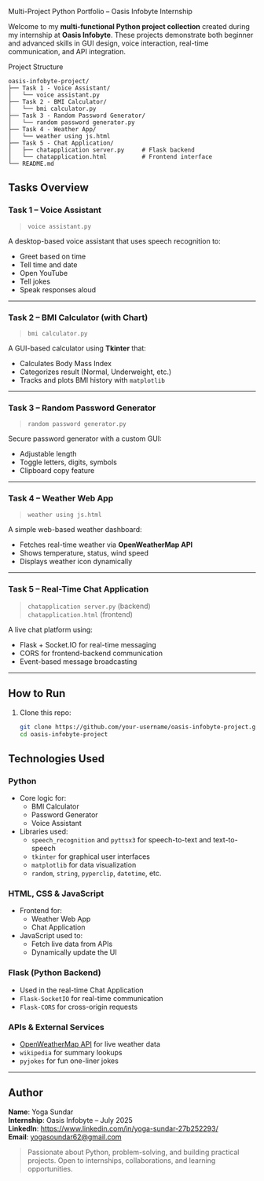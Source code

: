  Multi-Project Python Portfolio – Oasis Infobyte Internship

Welcome to my **multi-functional Python project collection** created during my internship at **Oasis Infobyte**. These projects demonstrate both beginner and advanced skills in GUI design, voice interaction, real-time communication, and API integration.

  Project Structure

```
oasis-infobyte-project/
├── Task 1 - Voice Assistant/
│   └── voice assistant.py
├── Task 2 - BMI Calculator/
│   └── bmi calculator.py
├── Task 3 - Random Password Generator/
│   └── random password generator.py
├── Task 4 - Weather App/
│   └── weather using js.html
├── Task 5 - Chat Application/
│   ├── chatapplication server.py     # Flask backend
│   └── chatapplication.html          # Frontend interface
└── README.md
```


## Tasks Overview

###  **Task 1 – Voice Assistant**
>  `voice assistant.py`

 A desktop-based voice assistant that uses speech recognition to:
- Greet based on time
- Tell time and date
- Open YouTube
- Tell jokes
- Speak responses aloud

---

###  **Task 2 – BMI Calculator (with Chart)**
> `bmi calculator.py`

 A GUI-based calculator using **Tkinter** that:
- Calculates Body Mass Index
- Categorizes result (Normal, Underweight, etc.)
- Tracks and plots BMI history with `matplotlib`

---

###  **Task 3 – Random Password Generator**
> `random password generator.py`

 Secure password generator with a custom GUI:
- Adjustable length
- Toggle letters, digits, symbols
- Clipboard copy feature

---

###  **Task 4 – Weather Web App**
>  `weather using js.html`

 A simple web-based weather dashboard:
- Fetches real-time weather via **OpenWeatherMap API**
- Shows temperature, status, wind speed
- Displays weather icon dynamically

---

###  **Task 5 – Real-Time Chat Application**
>  `chatapplication server.py` (backend)  
> `chatapplication.html` (frontend)

A live chat platform using:
- Flask + Socket.IO for real-time messaging
- CORS for frontend-backend communication
- Event-based message broadcasting

---

##  How to Run

1. Clone this repo:
   ```bash
   git clone https://github.com/your-username/oasis-infobyte-project.git
   cd oasis-infobyte-project
## Technologies Used

###  Python
- Core logic for:
  - BMI Calculator
  - Password Generator
  - Voice Assistant
- Libraries used:
  - `speech_recognition` and `pyttsx3` for speech-to-text and text-to-speech
  - `tkinter` for graphical user interfaces
  - `matplotlib` for data visualization
  - `random`, `string`, `pyperclip`, `datetime`, etc.

###  HTML, CSS & JavaScript
- Frontend for:
  - Weather Web App
  - Chat Application
- JavaScript used to:
  - Fetch live data from APIs
  - Dynamically update the UI

### Flask (Python Backend)
- Used in the real-time Chat Application
- `Flask-SocketIO` for real-time communication
- `Flask-CORS` for cross-origin requests

###  APIs & External Services
- [OpenWeatherMap API](https://openweathermap.org/) for live weather data
-  `wikipedia` for summary lookups
-  `pyjokes` for fun one-liner jokes


---

##  Author

**Name**: Yoga Sundar  
**Internship**: Oasis Infobyte – July 2025   
**LinkedIn**: https://www.linkedin.com/in/yoga-sundar-27b252293/  
**Email**: yogasoundar62@gmail.com

> Passionate about Python, problem-solving, and building practical projects.
> Open to internships, collaborations, and learning opportunities.

